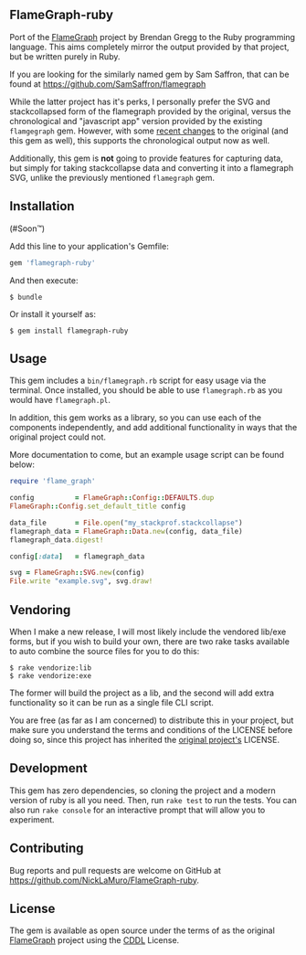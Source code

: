 FlameGraph-ruby
---------------

Port of the [FlameGraph][] project by Brendan Gregg to the Ruby programming
language.  This aims completely mirror the output provided by that project, but
be written purely in Ruby.

If you are looking for the similarly named gem by Sam Saffron, that can be
found at https://github.com/SamSaffron/flamegraph

While the latter project has it's perks, I personally prefer the SVG and
stackcollapsed form of the flamegraph provided by the original, versus the
chronological and "javascript app" version provided by the existing
`flamgegraph` gem.  However, with some [recent changes][flamechart PR] to the
original (and this gem as well), this supports the chronological output now as
well.

Additionally, this gem is **not** going to provide features for capturing data,
but simply for taking stackcollapse data and converting it into a flamegraph SVG,
unlike the previously mentioned `flamegraph` gem.


Installation
------------

(#Soon™)

Add this line to your application's Gemfile:

```ruby
gem 'flamegraph-ruby'
```

And then execute:

```console
$ bundle
```

Or install it yourself as:

```console
$ gem install flamegraph-ruby
```


Usage
-----

This gem includes a `bin/flamegraph.rb` script for easy usage via the terminal.
Once installed, you should be able to use `flamegraph.rb` as you would have
`flamegraph.pl`.

In addition, this gem works as a library, so you can use each of the components
independently, and add additional functionality in ways that the original
project could not.

More documentation to come, but an example usage script can be found below:

```ruby
require 'flame_graph'

config          = FlameGraph::Config::DEFAULTS.dup
FlameGraph::Config.set_default_title config

data_file       = File.open("my_stackprof.stackcollapse")
flamegraph_data = FlameGraph::Data.new(config, data_file)
flamegraph_data.digest!

config[:data]   = flamegraph_data

svg = FlameGraph::SVG.new(config)
File.write "example.svg", svg.draw!
```


Vendoring
---------

When I make a new release, I will most likely include the vendored lib/exe
forms, but if you wish to build your own, there are two rake tasks available to
auto combine the source files for you to do this:

```console
$ rake vendorize:lib
$ rake vendorize:exe
```

The former will build the project as a lib, and the second will add extra
functionality so it can be run as a single file CLI script.

You are free (as far as I am concerned) to distribute this in your project, but
make sure you understand the terms and conditions of the LICENSE before doing
so, since this project has inherited the [original project's][FlameGraph]
LICENSE.


Development
-----------

This gem has zero dependencies, so cloning the project and a modern version of
ruby is all you need. Then, run `rake test` to run the tests. You can also run
`rake console` for an interactive prompt that will allow you to experiment.


Contributing
------------

Bug reports and pull requests are welcome on GitHub at
https://github.com/NickLaMuro/FlameGraph-ruby.


License
-------

The gem is available as open source under the terms of as the original
[FlameGraph][] project using the [CDDL][] License.

[CDDL]:          http://opensource.org/licenses/CDDL-1.0
[FlameGraph]:    https://github.com/brendangregg/FlameGraph
[flamechart PR]: https://github.com/brendangregg/FlameGraph/pull/179
